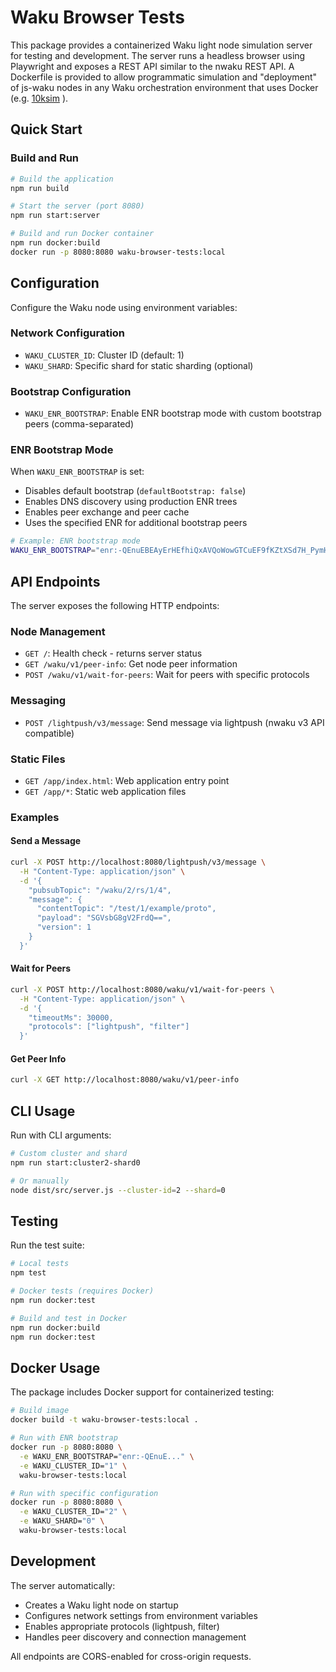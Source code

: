 # Waku Browser Tests

This package provides a containerized Waku light node simulation server for testing and development. The server runs a headless browser using Playwright and exposes a REST API similar to the nwaku REST API. A Dockerfile is provided to allow programmatic simulation and "deployment" of js-waku nodes in any Waku orchestration environment that uses Docker (e.g. [10ksim](https://github.com/vacp2p/10ksim) ).

## Quick Start

### Build and Run

```bash
# Build the application
npm run build

# Start the server (port 8080)
npm run start:server

# Build and run Docker container
npm run docker:build
docker run -p 8080:8080 waku-browser-tests:local
```

## Configuration

Configure the Waku node using environment variables:

### Network Configuration
- `WAKU_CLUSTER_ID`: Cluster ID (default: 1)
- `WAKU_SHARD`: Specific shard for static sharding (optional)

### Bootstrap Configuration
- `WAKU_ENR_BOOTSTRAP`: Enable ENR bootstrap mode with custom bootstrap peers (comma-separated)

### ENR Bootstrap Mode

When `WAKU_ENR_BOOTSTRAP` is set:
- Disables default bootstrap (`defaultBootstrap: false`)
- Enables DNS discovery using production ENR trees
- Enables peer exchange and peer cache
- Uses the specified ENR for additional bootstrap peers

```bash
# Example: ENR bootstrap mode
WAKU_ENR_BOOTSTRAP="enr:-QEnuEBEAyErHEfhiQxAVQoWowGTCuEF9fKZtXSd7H_PymHFhGJA3rGAYDVSHKCyJDGRLBGsloNbS8AZF33IVuefjOO6BIJpZIJ2NIJpcIQS39tkim11bHRpYWRkcnO4lgAvNihub2RlLTAxLmRvLWFtczMud2FrdXYyLnRlc3Quc3RhdHVzaW0ubmV0BgG73gMAODcxbm9kZS0wMS5hYy1jbi1ob25na29uZy1jLndha3V2Mi50ZXN0LnN0YXR1c2ltLm5ldAYBu94DACm9A62t7AQL4Ef5ZYZosRpQTzFVAB8jGjf1TER2wH-0zBOe1-MDBNLeA4lzZWNwMjU2azGhAzfsxbxyCkgCqq8WwYsVWH7YkpMLnU2Bw5xJSimxKav-g3VkcIIjKA" npm run start:server
```

## API Endpoints

The server exposes the following HTTP endpoints:

### Node Management
- `GET /`: Health check - returns server status
- `GET /waku/v1/peer-info`: Get node peer information
- `POST /waku/v1/wait-for-peers`: Wait for peers with specific protocols

### Messaging
- `POST /lightpush/v3/message`: Send message via lightpush (nwaku v3 API compatible)

### Static Files
- `GET /app/index.html`: Web application entry point
- `GET /app/*`: Static web application files

### Examples

#### Send a Message
```bash
curl -X POST http://localhost:8080/lightpush/v3/message \
  -H "Content-Type: application/json" \
  -d '{
    "pubsubTopic": "/waku/2/rs/1/4",
    "message": {
      "contentTopic": "/test/1/example/proto",
      "payload": "SGVsbG8gV2FrdQ==",
      "version": 1
    }
  }'
```

#### Wait for Peers
```bash
curl -X POST http://localhost:8080/waku/v1/wait-for-peers \
  -H "Content-Type: application/json" \
  -d '{
    "timeoutMs": 30000,
    "protocols": ["lightpush", "filter"]
  }'
```

#### Get Peer Info
```bash
curl -X GET http://localhost:8080/waku/v1/peer-info
```

## CLI Usage

Run with CLI arguments:

```bash
# Custom cluster and shard
npm run start:cluster2-shard0

# Or manually
node dist/src/server.js --cluster-id=2 --shard=0
```

## Testing

Run the test suite:

```bash
# Local tests
npm test

# Docker tests (requires Docker)
npm run docker:test

# Build and test in Docker
npm run docker:build
npm run docker:test
```

## Docker Usage

The package includes Docker support for containerized testing:

```bash
# Build image
docker build -t waku-browser-tests:local .

# Run with ENR bootstrap
docker run -p 8080:8080 \
  -e WAKU_ENR_BOOTSTRAP="enr:-QEnuE..." \
  -e WAKU_CLUSTER_ID="1" \
  waku-browser-tests:local

# Run with specific configuration
docker run -p 8080:8080 \
  -e WAKU_CLUSTER_ID="2" \
  -e WAKU_SHARD="0" \
  waku-browser-tests:local
```

## Development

The server automatically:
- Creates a Waku light node on startup
- Configures network settings from environment variables
- Enables appropriate protocols (lightpush, filter)
- Handles peer discovery and connection management

All endpoints are CORS-enabled for cross-origin requests.
